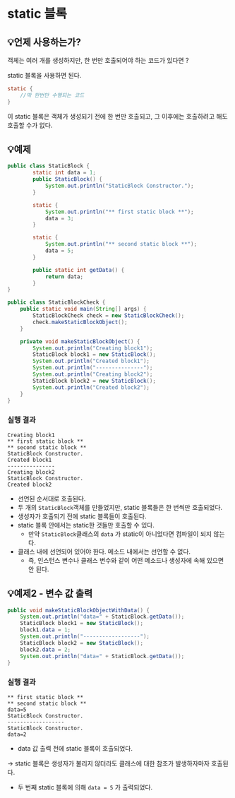 # static 블록

## 💡언제 사용하는가?

객체는 여러 개를 생성하지만, 한 번만 호출되어야 하는 코드가 있다면 ?

static 블록을 사용하면 된다.

```java
static {
	//딱 한번만 수행되는 코드
}
```

이 static 블록은 객체가 생성되기 전에 한 번만 호출되고, 그 이후에는 호출하려고 해도 호출할 수가 없다.

## 💡예제

```java
public class StaticBlock {
		static int data = 1;
		public StaticBlock() {
			System.out.println("StaticBlock Constructor.");
		}

		static {
			System.out.println("** first static block **");
			data = 3;
		}

		static {
			System.out.println("** second static block **");
			data = 5;
		}

		public static int getData() {
			return data;
		}
}
```

```java
public class StaticBlockCheck {
    public static void main(String[] args) {
        StaticBlockCheck check = new StaticBlockCheck();
        check.makeStaticBlockObject();
    }

    private void makeStaticBlockObject() {
        System.out.println("Creating block1");
        StaticBlock block1 = new StaticBlock();
        System.out.println("Created block1");
        System.out.println("---------------");
        System.out.println("Creating block2");
        StaticBlock block2 = new StaticBlock();
        System.out.println("Created block2");
    }
}
```

### 실행 결과

```
Creating block1
** first static block **
** second static block **
StaticBlock Constructor.
Created block1
---------------
Creating block2
StaticBlock Constructor.
Created block2
```

- 선언된 순서대로 호출된다.
- 두 개의 `StaticBlock`객체를 만들었지만, static 블록들은 한 번씩만 호출되었다.
- 생성자가 호출되기 전에 static 블록들이 호출된다.
- static 블록 안에서는 static한 것들만 호출할 수 있다.
    - 만약 `StaticBlock`클래스의 `data` 가 static이 아니었다면 컴파일이 되지 않는다.
- 클래스 내에 선언되어 있어야 한다. 메소드 내에서는 선언할 수 없다.
    - 즉, 인스턴스 변수나 클래스 변수와 같이 어떤 메소드나 생성자에 속해 있으면 안 된다.

## 💡예제2  - 변수 값 출력
```java
public void makeStaticBlockObjectWithData() {
    System.out.println("data=" + StaticBlock.getData());
    StaticBlock block1 = new StaticBlock();
    block1.data = 1;
    System.out.println("------------------");
    StaticBlock block2 = new StaticBlock();
    block2.data = 2;
    System.out.println("data=" + StaticBlock.getData());
}
```

### 실행 결과

```
** first static block **
** second static block **
data=5
StaticBlock Constructor.
------------------
StaticBlock Constructor.
data=2
```

- data 값 출력 전에 static 블록이 호출되었다.

→ static 블록은 생성자가 불리지 않더라도 클래스에 대한 참조가 발생하자마자 호출된다.

- 두 번째 static 블록에 의해 `data = 5` 가 출력되었다.